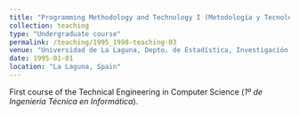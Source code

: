 ```yaml
---
title: "Programming Methodology and Technology I (Metodología y Tecnología de la Programación I) [1995-1998]"
collection: teaching
type: "Undergraduate course"
permalink: /teaching/1995_1998-teaching-03
venue: "Universidad de La Laguna, Depto. de Estadística, Investigación Operativa y Computación"
date: 1995-01-01
location: "La Laguna, Spain"
---
```

First course of the Technical Engineering in Computer Science (_1º de Ingeniería Técnica en Informática_).